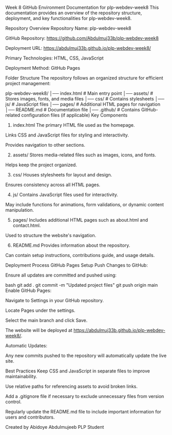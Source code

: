Week 8
GitHub Environment Documentation for plp-webdev-week8
This documentation provides an overview of the repository structure, deployment, and key functionalities for plp-webdev-week8.

Repository Overview
Repository Name: plp-webdev-week8

GitHub Repository: https://github.com/Abdulmuj33b/plp-webdev-week8

Deployment URL: https://abdulmuj33b.github.io/plp-webdev-week8/

Primary Technologies: HTML, CSS, JavaScript

Deployment Method: GitHub Pages

Folder Structure
The repository follows an organized structure for efficient project management:

plp-webdev-week8/
│── index.html        # Main entry point
│── assets/           # Stores images, fonts, and media files
│── css/              # Contains stylesheets
│── js/               # JavaScript files
│── pages/            # Additional HTML pages for navigation
│── README.md         # Documentation file
│── .github/          # Contains GitHub-related configuration files (if applicable)
Key Components
1. index.html
The primary HTML file used as the homepage.

Links CSS and JavaScript files for styling and interactivity.

Provides navigation to other sections.

2. assets/
Stores media-related files such as images, icons, and fonts.

Helps keep the project organized.

3. css/
Houses stylesheets for layout and design.

Ensures consistency across all HTML pages.

4. js/
Contains JavaScript files used for interactivity.

May include functions for animations, form validations, or dynamic content manipulation.

5. pages/
Includes additional HTML pages such as about.html and contact.html.

Used to structure the website's navigation.

6. README.md
Provides information about the repository.

Can contain setup instructions, contributions guide, and usage details.

Deployment Process
GitHub Pages Setup
Push Changes to GitHub:

Ensure all updates are committed and pushed using:

bash
git add .
git commit -m "Updated project files"
git push origin main
Enable GitHub Pages:

Navigate to Settings in your GitHub repository.

Locate Pages under the settings.

Select the main branch and click Save.

The website will be deployed at https://abdulmuj33b.github.io/plp-webdev-week8/.

Automatic Updates:

Any new commits pushed to the repository will automatically update the live site.

Best Practices
Keep CSS and JavaScript in separate files to improve maintainability.

Use relative paths for referencing assets to avoid broken links.

Add a .gitignore file if necessary to exclude unnecessary files from version control.

Regularly update the README.md file to include important information for users and contributors.

Created by
Abidoye Abdulmujeeb
PLP Student
